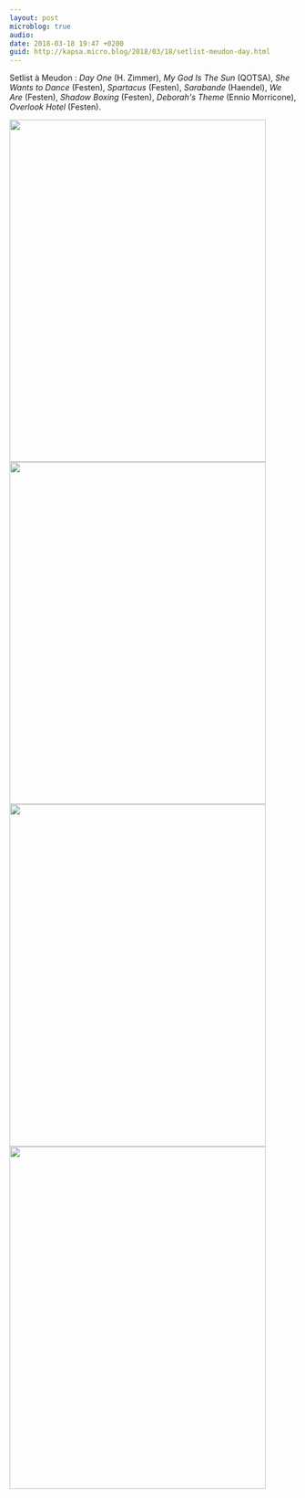 ```yaml
---
layout: post
microblog: true
audio: 
date: 2018-03-18 19:47 +0200
guid: http://kapsa.micro.blog/2018/03/18/setlist-meudon-day.html
---
```

Setlist à Meudon : _Day One_ (H. Zimmer), _My God Is The Sun_ (QOTSA), _She Wants to Dance_ (Festen), _Spartacus_ (Festen), _Sarabande_ (Haendel), _We Are_ (Festen), _Shadow Boxing_ (Festen), _Deborah's Theme_ (Ennio Morricone), _Overlook Hotel_ (Festen).

<img src="http://www.jeankapsa.com/uploads/2018/b09d10e320.jpg" width="450" height="600" /><img src="http://www.jeankapsa.com/uploads/2018/9676c1d134.jpg" width="450" height="600" /><img src="http://www.jeankapsa.com/uploads/2018/11644d7f67.jpg" width="450" height="600" /><img src="http://www.jeankapsa.com/uploads/2018/01b401a3f0.jpg" width="450" height="600" />
